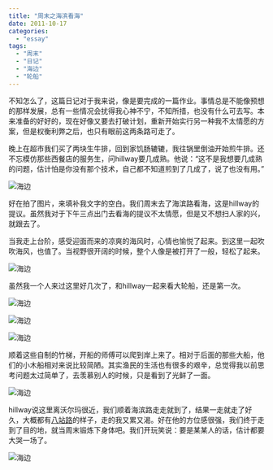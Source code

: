 ```yaml
---
title: "周末之海滨看海"
date: 2011-10-17
categories: 
  - "essay"
tags: 
  - "周末"
  - "日记"
  - "海边"
  - "轮船"
---
```


不知怎么了，这篇日记对于我来说，像是要完成的一篇作业。事情总是不能像预想的那样发展，总有一些情况会扰得我心神不宁，不知所措，也没有什么可去写。本来准备的好好的，现在好像又要去打破计划，重新开始实行另一种我不太情愿的方案，但是权衡利弊之后，也只有眼前这两条路可走了。

晚上在超市我们买了两块生牛排，回到家饥肠辘辘，我往锅里倒油开始煎牛排。还不忘模仿那些西餐店的服务生，问hillway要几成熟。他说：“这不是我想要几成熟的问题，估计怕是你没有那个技术，自己都不知道煎到了几成了，说了也没有用。”

![海边](images/6249268041_4dcc8047b9_z.jpg)

好在拍了图片，来填补我文字的空白。我们周末去了海滨路看海，这是hillway的提议。虽然我对于下午三点出门去看海的提议不太情愿，但是又不想扫人家的兴，就跟去了。

当我走上台阶，感受迎面而来的凉爽的海风时，心情也愉悦了起来。到这里一起吹吹海风，也值了。当视野很开阔的时候，整个人像是被打开了一般，轻松了起来。

![海边](images/6249796958_991b8e7ba4_z.jpg)

虽然我一个人来过这里好几次了，和hillway一起来看大轮船，还是第一次。

![海边](images/6249269129_bd9434725b_z.jpg)

![海边](images/6249797534_7d92a498db_z.jpg)

![海边](images/6249267429_8dba284831_z.jpg)

顺着这些自制的竹梯，开船的师傅可以爬到岸上来了。相对于后面的那些大船，他们的小木船相对来说比较简陋。其实渔民的生活也有很多的艰辛，总觉得我以前思考问题太过简单了，去羡慕别人的时候，只是看到了光鲜了一面。

![海边](images/6249796012_50dabd2c0b_z.jpg)

hillway说这里离沃尔玛很近，我们顺着海滨路走走就到了，结果一走就走了好久，大概都有[八站路](http://www.jfsay.com/archives/402.html "八站路")的样子，走的我又累又渴。好在他的方位感很强，我们终于走到了目的地，就当周末锻炼下身体吧。我们开玩笑说：要是某某人的话，估计都要大哭一场了。

![海边](images/6249798150_233c805143_z.jpg)
